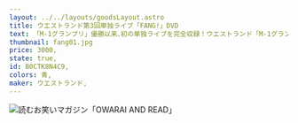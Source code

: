 ```yaml
---
layout: ../../layouts/goodsLayout.astro
title: ウエストランド第3回単独ライブ「FANG!」DVD
text: 「M-1グランプリ」優勝以来､初の単独ライブを完全収録！ウエストランド「M-1グランプリ2022」優勝以来､初の単独ライブ。2023年11月､東京･草月ホールで開催された公演を完全収録！他の芸人さんの単独ライブにごちゃごちゃ言っていたウエストランドが満を持して開催した単独ライブ！井口の妬み嫉みをベースにしながらも多彩なネタで観る者を圧倒する漫才9本と、撮り下ろし幕間映像も収録！
thumbnail: fang01.jpg
price: 3000,
state: true,
id: B0CTK8N4C9,
colors: 青,
maker: ウエストランド,
---
```


![読むお笑いマガジン「OWARAI AND READ」](/images/fang01.jpg)
